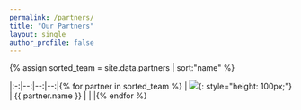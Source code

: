 ```yaml
---
permalink: /partners/
title: "Our Partners"
layout: single
author_profile: false
---
```


{% assign sorted_team = site.data.partners | sort:"name" %}


|:-:|--:|--:|--:|{% for partner in sorted_team %}
| ![]({{partner.image_path}}){: style="height: 100px;"} |  {{ partner.name }} |  | <a href="{{partner.url}}"><i class="fas fa-external-link-alt"></i></a>|{% endfor %}
